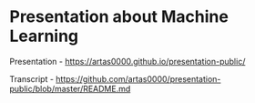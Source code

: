 # Presentation about Machine Learning
Presentation -  https://artas0000.github.io/presentation-public/ 

Transcript - https://github.com/artas0000/presentation-public/blob/master/README.md

